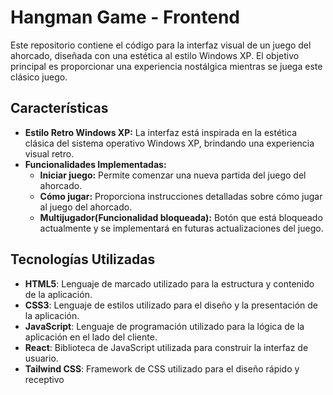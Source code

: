 # Hangman Game - Frontend

Este repositorio contiene el código para la interfaz visual de un juego del ahorcado, diseñada con una estética al estilo Windows XP. El objetivo principal es proporcionar una experiencia nostálgica mientras se juega este clásico juego.

## Características

- **Estilo Retro Windows XP:** La interfaz está inspirada en la estética clásica del sistema operativo Windows XP, brindando una experiencia visual retro.
- **Funcionalidades Implementadas:**
  - **Iniciar juego:** Permite comenzar una nueva partida del juego del ahorcado.
  - **Cómo jugar:** Proporciona instrucciones detalladas sobre cómo jugar al juego del ahorcado.
  - **Multijugador(Funcionalidad bloqueada):** Botón que está bloqueado actualmente y se implementará en futuras actualizaciones del juego.

## Tecnologías Utilizadas

- **HTML5**: Lenguaje de marcado utilizado para la estructura y contenido de la aplicación.
- **CSS3**: Lenguaje de estilos utilizado para el diseño y la presentación de la aplicación.
- **JavaScript**: Lenguaje de programación utilizado para la lógica de la aplicación en el lado del cliente.
- **React**: Biblioteca de JavaScript utilizada para construir la interfaz de usuario.
- **Tailwind CSS**: Framework de CSS utilizado para el diseño rápido y receptivo
